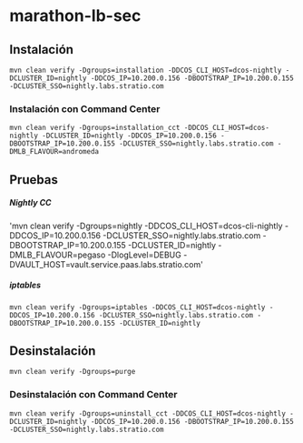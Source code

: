 # marathon-lb-sec

## Instalación
`mvn clean verify -Dgroups=installation -DDCOS_CLI_HOST=dcos-nightly -DCLUSTER_ID=nightly -DDCOS_IP=10.200.0.156 -DBOOTSTRAP_IP=10.200.0.155 -DCLUSTER_SSO=nightly.labs.stratio.com`

### Instalación con Command Center
`mvn clean verify -Dgroups=installation_cct -DDCOS_CLI_HOST=dcos-nightly -DCLUSTER_ID=nightly -DDCOS_IP=10.200.0.156 -DBOOTSTRAP_IP=10.200.0.155 -DCLUSTER_SSO=nightly.labs.stratio.com -DMLB_FLAVOUR=andromeda`

## Pruebas

##### Nightly CC
'mvn clean verify -Dgroups=nightly -DDCOS_CLI_HOST=dcos-cli-nightly -DDCOS_IP=10.200.0.156 -DCLUSTER_SSO=nightly.labs.stratio.com -DBOOTSTRAP_IP=10.200.0.155 -DCLUSTER_ID=nightly -DMLB_FLAVOUR=pegaso -DlogLevel=DEBUG -DVAULT_HOST=vault.service.paas.labs.stratio.com'

##### iptables
`mvn clean verify -Dgroups=iptables -DDCOS_CLI_HOST=dcos-nightly -DDCOS_IP=10.200.0.156 -DCLUSTER_SSO=nightly.labs.stratio.com -DBOOTSTRAP_IP=10.200.0.155 -DCLUSTER_ID=nightly`

## Desinstalación
`mvn clean verify -Dgroups=purge`

### Desinstalación con Command Center
`mvn clean verify -Dgroups=uninstall_cct -DDCOS_CLI_HOST=dcos-nightly -DCLUSTER_ID=nightly -DDCOS_IP=10.200.0.156 -DBOOTSTRAP_IP=10.200.0.155 -DCLUSTER_SSO=nightly.labs.stratio.com`



